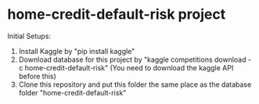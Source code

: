 # home-credit-default-risk project

Initial Setups:
1. Install Kaggle by "pip install kaggle"
2. Download database for this project by "kaggle competitions download -c home-credit-default-risk" (You need to download the kaggle API before this)
3. Clone this repository and put this folder the same place as the database folder "home-credit-default-risk"
